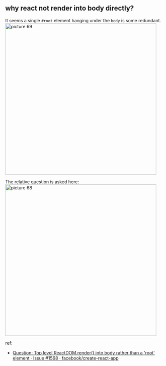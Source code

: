 
## why react not render into body directly?

It seems a single `#root` element hanging under the `body` is some redundant.
<img alt="picture 69" src="https://mark-vue-oss.oss-cn-hangzhou.aliyuncs.com/1640633870218-react-whyso-bc80f4a94b7623de68daf68d2f078e60319938e7c23c470294d7a4783ef74cd8.png" width="480" />  

The relative question is asked here:
<img alt="picture 68" src="https://mark-vue-oss.oss-cn-hangzhou.aliyuncs.com/1640633807314-react-whyso-e934088934891cba21c2acf8017fc34560f07e7ded428b74762bc2289b572cfa.png" width="480" />  

ref: 
- [Question: Top level ReactDOM.render() into body rather than a 'root' element · Issue #1568 · facebook/create-react-app](https://github.com/facebook/create-react-app/issues/1568)




